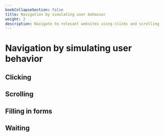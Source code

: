 ```yaml
---
bookCollapseSection: false
title: Navigation by simulating user behavior
weight: 2
description: Navigate to relevant websites using clicks and scrolling
---
```


# Navigation by simulating user behavior

## Clicking

## Scrolling

## Filling in forms

## Waiting
